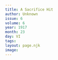 ```yaml
---
title: A Sacrifice Hit
author: Unknown
issue: 6
volume: 6
year: 1917
month: 23
day: VI
tags:
layout: page.njk
image:
---
```


